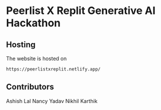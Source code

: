 # Peerlist X Replit Generative AI Hackathon
## Hosting
The website is hosted on 
```
https://peerlistxreplit.netlify.app/
```
## Contributors
Ashish Lal
Nancy Yadav
Nikhil Karthik
